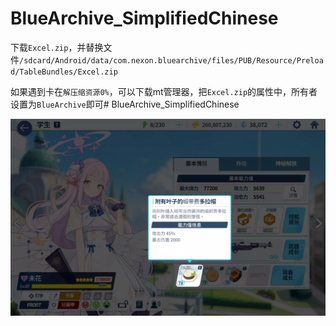 # BlueArchive_SimplifiedChinese

下载`Excel.zip`，并替换文件`/sdcard/Android/data/com.nexon.bluearchive/files/PUB/Resource/Preload/TableBundles/Excel.zip`

如果遇到卡在`解压缩资源0%`，可以下载mt管理器，把`Excel.zip`的属性中，所有者设置为`BlueArchive`即可# BlueArchive_SimplifiedChinese

![1.webp](https://github.com/hexstr/BlueArchive_SimplifiedChinese/blob/master/imgs/1.webp?raw=true)
